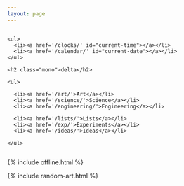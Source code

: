 ```yaml
---
layout: page
---
```


<div class="columns is-vcentered">

  <div class="column is-4">

    <ul>
      <li><a href='/clocks/' id="current-time"></a></li>
      <li><a href='/calendar/' id="current-date"></a></li>
    </ul>

    <h2 class="mono">delta</h2>
    
    <ul>

      <li><a href='/art/'>Art</a></li>
      <li><a href='/science/'>Science</a></li>
      <li><a href='/engineering/'>Engineering</a></li>

      <li><a href='/lists/'>Lists</a></li>
      <li><a href='/exp/'>Experiments</a></li>
      <li><a href='/ideas/'>Ideas</a></li>

    </ul>

  </div>

</div>

{% include offline.html  %}

{% include random-art.html %}

<script src="/assets/js/moment.min.js"></script>
<script src="/assets/js/datetime.js"></script>

<script>
  show_date_and_time();
</script>

